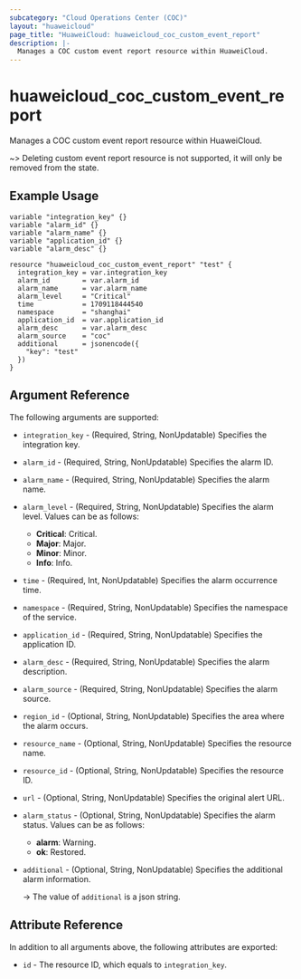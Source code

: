 ```yaml
---
subcategory: "Cloud Operations Center (COC)"
layout: "huaweicloud"
page_title: "HuaweiCloud: huaweicloud_coc_custom_event_report"
description: |-
  Manages a COC custom event report resource within HuaweiCloud.
---
```


# huaweicloud_coc_custom_event_report

Manages a COC custom event report resource within HuaweiCloud.

~> Deleting custom event report resource is not supported, it will only be removed from the state.

## Example Usage

```hcl
variable "integration_key" {}
variable "alarm_id" {}
variable "alarm_name" {}
variable "application_id" {}
variable "alarm_desc" {}

resource "huaweicloud_coc_custom_event_report" "test" {
  integration_key = var.integration_key
  alarm_id        = var.alarm_id
  alarm_name      = var.alarm_name
  alarm_level     = "Critical"
  time            = 1709118444540
  namespace       = "shanghai"
  application_id  = var.application_id
  alarm_desc      = var.alarm_desc
  alarm_source    = "coc"
  additional      = jsonencode({
    "key": "test"
  })
}
```

## Argument Reference

The following arguments are supported:

* `integration_key` - (Required, String, NonUpdatable) Specifies the integration key.

* `alarm_id` - (Required, String, NonUpdatable) Specifies the alarm ID.

* `alarm_name` - (Required, String, NonUpdatable) Specifies the alarm name.

* `alarm_level` - (Required, String, NonUpdatable) Specifies the alarm level.
  Values can be as follows:
  + **Critical**: Critical.
  + **Major**: Major.
  + **Minor**: Minor.
  + **Info**: Info.

* `time` - (Required, Int, NonUpdatable) Specifies the alarm occurrence time.

* `namespace` - (Required, String, NonUpdatable) Specifies the namespace of the service.

* `application_id` - (Required, String, NonUpdatable) Specifies the application ID.

* `alarm_desc` - (Required, String, NonUpdatable) Specifies the alarm description.

* `alarm_source` - (Required, String, NonUpdatable) Specifies the alarm source.

* `region_id` - (Optional, String, NonUpdatable) Specifies the area where the alarm occurs.

* `resource_name` - (Optional, String, NonUpdatable) Specifies the resource name.

* `resource_id` - (Optional, String, NonUpdatable) Specifies the resource ID.

* `url` - (Optional, String, NonUpdatable) Specifies the original alert URL.

* `alarm_status` - (Optional, String, NonUpdatable) Specifies the alarm status.
  Values can be as follows:
  + **alarm**: Warning.
  + **ok**: Restored.

* `additional` - (Optional, String, NonUpdatable) Specifies the additional alarm information.

  -> The value of `additional` is a json string.

## Attribute Reference

In addition to all arguments above, the following attributes are exported:

* `id` - The resource ID, which equals to `integration_key`.
